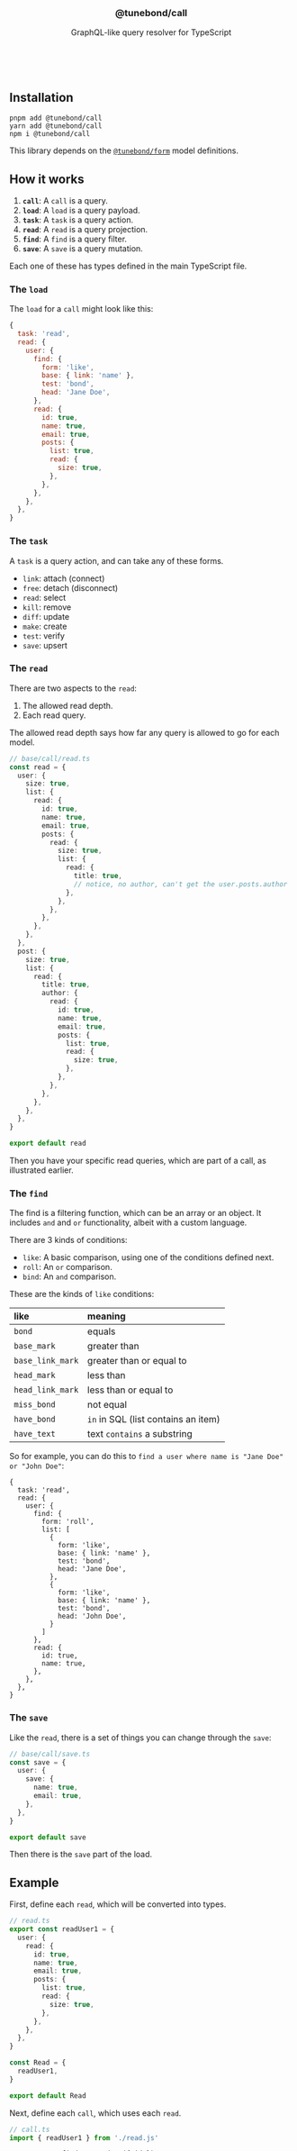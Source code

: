 <br/>
<br/>
<br/>
<br/>
<br/>
<br/>
<br/>

<h3 align='center'>@tunebond/call</h3>
<p align='center'>
  GraphQL-like query resolver for TypeScript
</p>

<br/>
<br/>
<br/>

## Installation

```
pnpm add @tunebond/call
yarn add @tunebond/call
npm i @tunebond/call
```

This library depends on the
[`@tunebond/form`](https://github.com/tunebond/form.js) model
definitions.

## How it works

1. **`call`**: A `call` is a query.
1. **`load`**: A `load` is a query payload.
1. **`task`**: A `task` is a query action.
1. **`read`**: A `read` is a query projection.
1. **`find`**: A `find` is a query filter.
1. **`save`**: A `save` is a query mutation.

Each one of these has types defined in the main TypeScript file.

### The `load`

The `load` for a `call` might look like this:

```js
{
  task: 'read',
  read: {
    user: {
      find: {
        form: 'like',
        base: { link: 'name' },
        test: 'bond',
        head: 'Jane Doe',
      },
      read: {
        id: true,
        name: true,
        email: true,
        posts: {
          list: true,
          read: {
            size: true,
          },
        },
      },
    },
  },
}
```

### The `task`

A `task` is a query action, and can take any of these forms.

- `link`: attach (connect)
- `free`: detach (disconnect)
- `read`: select
- `kill`: remove
- `diff`: update
- `make`: create
- `test`: verify
- `save`: upsert

### The `read`

There are two aspects to the `read`:

1. The allowed read depth.
2. Each read query.

The allowed read depth says how far any query is allowed to go for each
model.

```ts
// base/call/read.ts
const read = {
  user: {
    size: true,
    list: {
      read: {
        id: true,
        name: true,
        email: true,
        posts: {
          read: {
            size: true,
            list: {
              read: {
                title: true,
                // notice, no author, can't get the user.posts.author
              },
            },
          },
        },
      },
    },
  },
  post: {
    size: true,
    list: {
      read: {
        title: true,
        author: {
          read: {
            id: true,
            name: true,
            email: true,
            posts: {
              list: true,
              read: {
                size: true,
              },
            },
          },
        },
      },
    },
  },
}

export default read
```

Then you have your specific read queries, which are part of a call, as
illustrated earlier.

### The `find`

The find is a filtering function, which can be an array or an object. It
includes `and` and `or` functionality, albeit with a custom language.

There are 3 kinds of conditions:

- `like`: A basic comparison, using one of the conditions defined next.
- `roll`: An `or` comparison.
- `bind`: An `and` comparison.

These are the kinds of `like` conditions:

| like             | meaning                             |
| :--------------- | :---------------------------------- |
| `bond`           | equals                              |
| `base_mark`      | greater than                        |
| `base_link_mark` | greater than or equal to            |
| `head_mark`      | less than                           |
| `head_link_mark` | less than or equal to               |
| `miss_bond`      | not equal                           |
| `have_bond`      | `in` in SQL (list contains an item) |
| `have_text`      | text `contains` a substring         |

So for example, you can do this to
`find a user where name is "Jane Doe" or "John Doe"`:

```
{
  task: 'read',
  read: {
    user: {
      find: {
        form: 'roll',
        list: [
          {
            form: 'like',
            base: { link: 'name' },
            test: 'bond',
            head: 'Jane Doe',
          },
          {
            form: 'like',
            base: { link: 'name' },
            test: 'bond',
            head: 'John Doe',
          }
        ]
      },
      read: {
        id: true,
        name: true,
      },
    },
  },
}
```

### The `save`

Like the `read`, there is a set of things you can change through the
`save`:

```ts
// base/call/save.ts
const save = {
  user: {
    save: {
      name: true,
      email: true,
    },
  },
}

export default save
```

Then there is the `save` part of the load.

## Example

First, define each `read`, which will be converted into types.

```ts
// read.ts
export const readUser1 = {
  user: {
    read: {
      id: true,
      name: true,
      email: true,
      posts: {
        list: true,
        read: {
          size: true,
        },
      },
    },
  },
}

const Read = {
  readUser1,
}

export default Read
```

Next, define each `call`, which uses each `read`.

```ts
// call.ts
import { readUser1 } from './read.js'

export const findUserById = ({ id }) =>
  _.merge(readUser1, {
    read: {
      user: {
        find: {
          form: 'like',
          base: 'name',
          test: 'bond',
          head: id,
        },
      },
    },
  })

const Call = {
  findUserById: {
    read: readUser1,
    load: findUserById,
  },
}

export default Call
```

From these two definitions, we can generate the appropriate types. The
read constructs a zod type, using the form definitions on what it
accepts and validations and such.

```ts
import fs from 'fs'

import { make } from '@tunebond/call.js/make'

import Base from './base'
import Call from './call'

const { form, call } = make(Call, Base)

fs.writeFileSync(`gen/call.ts`, call)
fs.writeFileSync(`gen/form.ts`, form)
```

That should generate the code for you:

```ts
import call from './gen/call.js'

async function handle() {
  const result = await call('findByUserId', { id: '123' })
}
```

## Development

```
yarn test:make
yarn test
```

Those are the testing commands.

## License

MIT

## TuneBond

This is being developed by the folks at [TuneBond](https://tune.bond), a
California-based project for helping humanity master information and
computation. TuneBond started off in the winter of 2008 as a spark of an
idea, to forming a company 10 years later in the winter of 2018, to a
seed of a project just beginning its development phases. It is entirely
bootstrapped by working full time and running
[Etsy](https://etsy.com/shop/tunebond) and
[Amazon](https://www.amazon.com/s?rh=p_27%3AMount+Build) shops. Also
find us on [Facebook](https://www.facebook.com/tunebond),
[Twitter](https://twitter.com/tunebond), and
[LinkedIn](https://www.linkedin.com/company/tunebond). Check out our
other GitHub projects as well!
